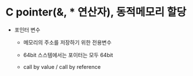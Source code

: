 # C pointer(&, * 연산자), 동적메모리 할당

- 포인터 변수
  - 메모리의 주소를 저장하기 위한 전용변수
  - 64bit 스스템에서는 포이터는 모두 64bit

  - call by value / call by reference

